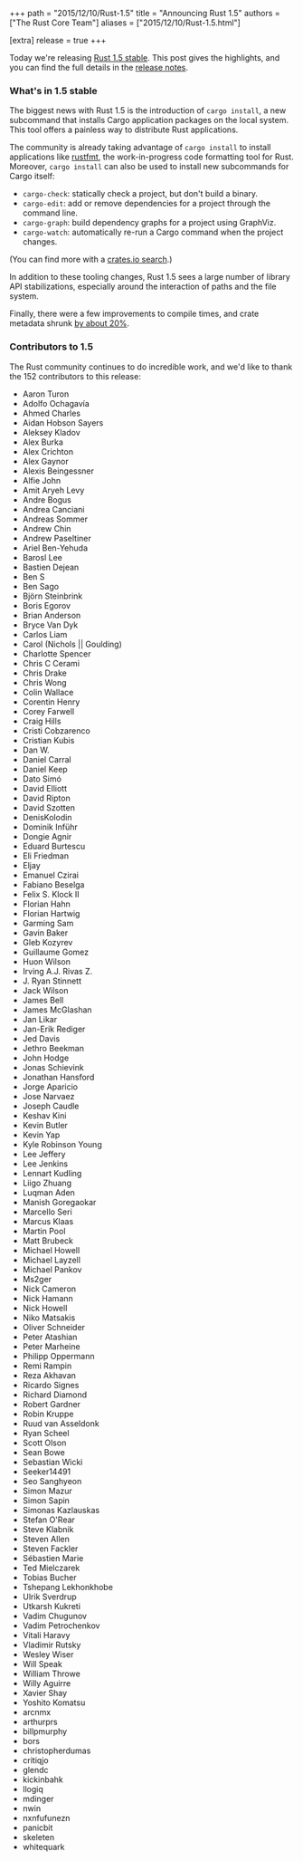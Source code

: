 +++
path = "2015/12/10/Rust-1.5"
title = "Announcing Rust 1.5"
authors = ["The Rust Core Team"]
aliases = ["2015/12/10/Rust-1.5.html"]

[extra]
release = true
+++

Today we're releasing [Rust 1.5 stable][install]. This post gives the
highlights, and you can find the full details in the
[release notes][notes].

[install]: https://www.rust-lang.org/install.html
[notes]: https://github.com/rust-lang/rust/blob/stable/RELEASES.md#version-150-2015-12-10

### What's in 1.5 stable

The biggest news with Rust 1.5 is the introduction of `cargo install`,
a new subcommand that installs Cargo application packages on the local
system. This tool offers a painless way to distribute Rust applications.

The community is already taking advantage of `cargo install` to
install applications like
[rustfmt](https://github.com/rust-lang-nursery/rustfmt), the
work-in-progress code formatting tool for Rust. Moreover, `cargo install`
can also be used to install new subcommands for Cargo itself:

* `cargo-check`: statically check a project, but don't build a binary.
* `cargo-edit`: add or remove dependencies for a project through the command line.
* `cargo-graph`: build dependency graphs for a project using GraphViz.
* `cargo-watch`: automatically re-run a Cargo command when the project changes.

(You can find more with a [crates.io search](https://crates.io/search?q=subcommand).)

In addition to these tooling changes, Rust 1.5 sees a large number of
library API stabilizations, especially around the interaction of paths
and the file system.

Finally, there were a few improvements to compile times, and crate
metadata shrunk
[by about 20%](https://github.com/rust-lang/rust/pull/28521).

### Contributors to 1.5

The Rust community continues to do incredible work, and we'd like to
thank the 152 contributors to this release:

- Aaron Turon
- Adolfo Ochagavía
- Ahmed Charles
- Aidan Hobson Sayers
- Aleksey Kladov
- Alex Burka
- Alex Crichton
- Alex Gaynor
- Alexis Beingessner
- Alfie John
- Amit Aryeh Levy
- Andre Bogus
- Andrea Canciani
- Andreas Sommer
- Andrew Chin
- Andrew Paseltiner
- Ariel Ben-Yehuda
- Barosl Lee
- Bastien Dejean
- Ben S
- Ben Sago
- Björn Steinbrink
- Boris Egorov
- Brian Anderson
- Bryce Van Dyk
- Carlos Liam
- Carol (Nichols || Goulding)
- Charlotte Spencer
- Chris C Cerami
- Chris Drake
- Chris Wong
- Colin Wallace
- Corentin Henry
- Corey Farwell
- Craig Hills
- Cristi Cobzarenco
- Cristian Kubis
- Dan W.
- Daniel Carral
- Daniel Keep
- Dato Simó
- David Elliott
- David Ripton
- David Szotten
- DenisKolodin
- Dominik Inführ
- Dongie Agnir
- Eduard Burtescu
- Eli Friedman
- Eljay
- Emanuel Czirai
- Fabiano Beselga
- Felix S. Klock II
- Florian Hahn
- Florian Hartwig
- Garming Sam
- Gavin Baker
- Gleb Kozyrev
- Guillaume Gomez
- Huon Wilson
- Irving A.J. Rivas Z.
- J. Ryan Stinnett
- Jack Wilson
- James Bell
- James McGlashan
- Jan Likar
- Jan-Erik Rediger
- Jed Davis
- Jethro Beekman
- John Hodge
- Jonas Schievink
- Jonathan Hansford
- Jorge Aparicio
- Jose Narvaez
- Joseph Caudle
- Keshav Kini
- Kevin Butler
- Kevin Yap
- Kyle Robinson Young
- Lee Jeffery
- Lee Jenkins
- Lennart Kudling
- Liigo Zhuang
- Luqman Aden
- Manish Goregaokar
- Marcello Seri
- Marcus Klaas
- Martin Pool
- Matt Brubeck
- Michael Howell
- Michael Layzell
- Michael Pankov
- Ms2ger
- Nick Cameron
- Nick Hamann
- Nick Howell
- Niko Matsakis
- Oliver Schneider
- Peter Atashian
- Peter Marheine
- Philipp Oppermann
- Remi Rampin
- Reza Akhavan
- Ricardo Signes
- Richard Diamond
- Robert Gardner
- Robin Kruppe
- Ruud van Asseldonk
- Ryan Scheel
- Scott Olson
- Sean Bowe
- Sebastian Wicki
- Seeker14491
- Seo Sanghyeon
- Simon Mazur
- Simon Sapin
- Simonas Kazlauskas
- Stefan O'Rear
- Steve Klabnik
- Steven Allen
- Steven Fackler
- Sébastien Marie
- Ted Mielczarek
- Tobias Bucher
- Tshepang Lekhonkhobe
- Ulrik Sverdrup
- Utkarsh Kukreti
- Vadim Chugunov
- Vadim Petrochenkov
- Vitali Haravy
- Vladimir Rutsky
- Wesley Wiser
- Will Speak
- William Throwe
- Willy Aguirre
- Xavier Shay
- Yoshito Komatsu
- arcnmx
- arthurprs
- billpmurphy
- bors
- christopherdumas
- critiqjo
- glendc
- kickinbahk
- llogiq
- mdinger
- nwin
- nxnfufunezn
- panicbit
- skeleten
- whitequark
